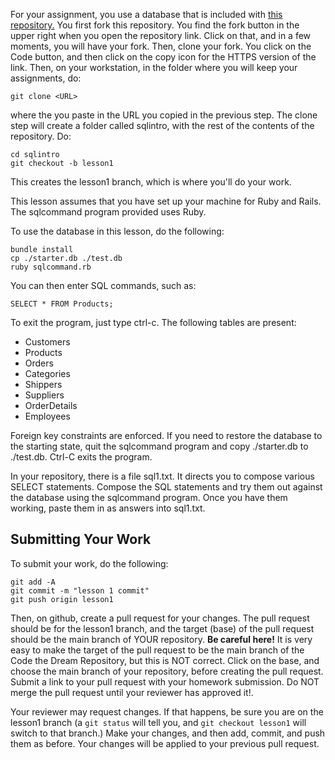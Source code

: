 For your assignment, you use a database that is included with [this repository.](https://github.com/Code-the-Dream-School/sqlintro)  You first fork this repository.  You find the fork button in the upper right when you open the repository link.  Click on that, and in a few moments, you will have your fork.  Then, clone your fork.  You click on the Code button, and then click on the copy icon for the HTTPS version of the link.  Then, on your workstation, in the folder where you will keep your assignments, do:

```
git clone <URL>
```
where the you paste in the URL you copied in the previous step. The clone step will create a folder called sqlintro, with the rest of the contents of the repository.  Do:
```
cd sqlintro
git checkout -b lesson1
```
This creates the lesson1 branch, which is where you'll do your work.

This lesson assumes that you have set up your machine for Ruby and Rails.  The sqlcommand program provided uses Ruby.

To use the database in this lesson, do the following:
```
bundle install
cp ./starter.db ./test.db
ruby sqlcommand.rb
```
You can then enter SQL commands, such as:
```
SELECT * FROM Products;
```
To exit the program, just type ctrl-c.  The following tables are present:

- Customers
- Products
- Orders
- Categories
- Shippers
- Suppliers
- OrderDetails
- Employees

Foreign key constraints are enforced.  If you need to restore the database
to the starting state, quit the sqlcommand program and copy ./starter.db to
./test.db. Ctrl-C exits the program.

In your repository, there is a file sql1.txt.  It directs you to compose various SELECT statements.  Compose the SQL statements and try them out against the database using the sqlcommand program.   Once you have them
working, paste them in as answers into sql1.txt.

## Submitting Your Work

To submit your work, do the following:
```
git add -A
git commit -m "lesson 1 commit"
git push origin lesson1
```
Then, on github, create a pull request for your changes.  The pull request should be for the lesson1 branch, and the target (base) of the pull request should be the main branch of YOUR repository.  **Be careful here!** It is very easy to make the target of the pull request to be the main branch of the Code the Dream Repository, but this is NOT correct.  Click on the base, and choose the main branch of your repository, before creating the pull request.  Submit a link to your pull request with your homework submission.  Do NOT merge the pull request until your reviewer has approved it!.

Your reviewer may request changes.  If that happens, be sure you are on the lesson1 branch (a ```git status``` will tell you, and ```git checkout lesson1``` will switch to that branch.)  Make your changes, and then add, commit, and push them as before.  Your changes will be applied to your previous pull request.